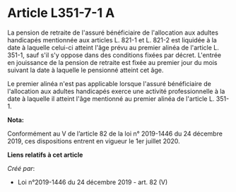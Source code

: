 # Article L351-7-1 A

La pension de retraite de l'assuré bénéficiaire de l'allocation aux adultes handicapés mentionnée aux articles L. 821-1 et L.
821-2 est liquidée à la date à laquelle celui-ci atteint l'âge prévu au premier alinéa de l'article L. 351-1, sauf s'il s'y
oppose dans des conditions fixées par décret. L'entrée en jouissance de la pension de retraite est fixée au premier jour du
mois suivant la date à laquelle le pensionné atteint cet âge.

Le premier alinéa n'est pas applicable lorsque l'assuré bénéficiaire de l'allocation aux adultes handicapés exerce une
activité professionnelle à la date à laquelle il atteint l'âge mentionné au premier alinéa de l'article L. 351-1.

**Nota:**

Conformément au V de l’article 82 de la loi n° 2019-1446 du 24 décembre 2019, ces dispositions entrent en vigueur le 1er
juillet 2020.

**Liens relatifs à cet article**

_Créé par_:

  - Loi n°2019-1446 du 24 décembre 2019 - art. 82 (V)
